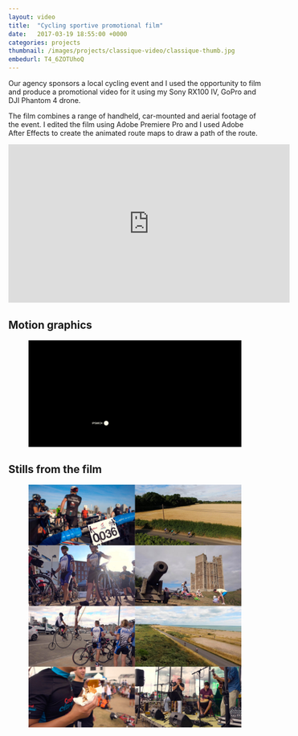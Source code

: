 ```yaml
---
layout: video
title:  "Cycling sportive promotional film"
date:   2017-03-19 18:55:00 +0000
categories: projects
thumbnail: /images/projects/classique-video/classique-thumb.jpg
embedurl: T4_6ZOTUhoQ
---
```


Our agency sponsors a local cycling event and I used the opportunity to film and produce a promotional video for it using my Sony RX100 IV, GoPro and DJI Phantom 4 drone.

The film combines a range of handheld, car-mounted and aerial footage of the event. I edited the film using Adobe Premiere Pro and I used Adobe After Effects to create the animated route maps to draw a path of the route.

<div class="project-video"><iframe width="560" height="315" src="https://www.youtube.com/embed/vb38mEfiDeU" frameborder="0" allowfullscreen></iframe></div>

## Motion graphics

<figure><img src="/images/projects/classique-video/classique-route.gif" alt="Motion visualisation of the route" class="fixed"/></figure>

## Stills from the film

<figure><img src="/images/projects/classique-video/classique-stills.jpg" alt="Stills from the video" class="fixed"/></figure>